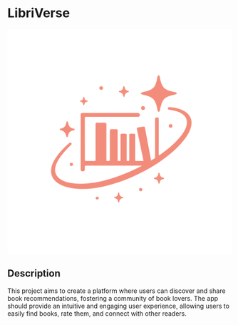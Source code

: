 # LibriVerse

<!-- Image -->

![LOGO](LIBRIVERSE.png#center)

## Description

This project aims to create a platform where users can discover and share book recommendations, fostering a community of book lovers. The app should provide an intuitive and engaging user experience, allowing users to easily find books, rate them, and connect with other readers.
